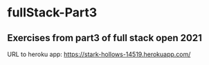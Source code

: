 # fullStack-Part3

## Exercises from part3 of full stack open 2021

URL to heroku app: https://stark-hollows-14519.herokuapp.com/
